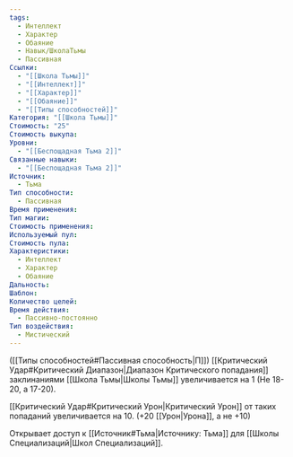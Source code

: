 ```yaml
---
tags:
  - Интеллект
  - Характер
  - Обаяние
  - Навык/ШколаТьмы
  - Пассивная
Ссылки:
  - "[[Школа Тьмы]]"
  - "[[Интеллект]]"
  - "[[Характер]]"
  - "[[Обаяние]]"
  - "[[Типы способностей]]"
Категория: "[[Школа Тьмы]]"
Стоимость: "25"
Стоимость выкупа: 
Уровни:
  - "[[Беспощадная Тьма 2]]"
Связанные навыки:
  - "[[Беспощадная Тьма 2]]"
Источник:
  - Тьма
Тип способности:
  - Пассивная
Время применения: 
Тип магии: 
Стоимость применения: 
Используемый пул: 
Стоимость пула: 
Характеристики:
  - Интеллект
  - Характер
  - Обаяние
Дальность: 
Шаблон: 
Количество целей: 
Время действия:
  - Пассивно-постоянно
Тип воздействия:
  - Мистический
---
```

([[Типы способностей#Пассивная способность|П]]) [[Критический Удар#Критический Диапазон|Диапазон Критического попадания]] заклинаниями [[Школа Тьмы|Школы Тьмы]] увеличивается на 1 (Не 18-20, а 17-20).

[[Критический Удар#Критический Урон|Критический Урон]] от таких попаданий увеличивается на 10. (+20 [[Урон|Урона]], а не +10)

Открывает доступ к [[Источник#Тьма|Источнику: Тьма]] для [[Школы Специализаций|Школ Специализаций]]. 